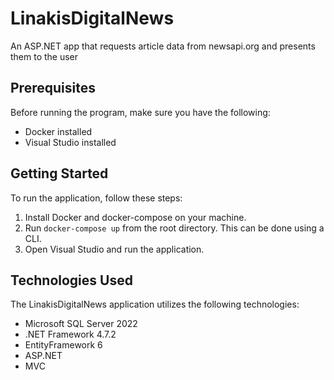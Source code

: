 # LinakisDigitalNews

An ASP.NET app that requests article data from newsapi.org and presents them to the user

## Prerequisites
Before running the program, make sure you have the following:

- Docker installed
- Visual Studio installed

## Getting Started
To run the application, follow these steps:

1. Install Docker and docker-compose on your machine.
2. Run `docker-compose up` from the root directory. This can be done using a CLI.
3. Open Visual Studio and run the application.

## Technologies Used
The LinakisDigitalNews application utilizes the following technologies:

- Microsoft SQL Server 2022
- .NET Framework 4.7.2
- EntityFramework 6
- ASP.NET
- MVC
